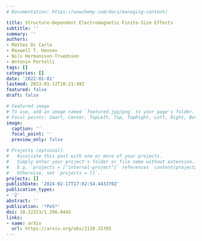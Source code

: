 ```yaml
---
# Documentation: https://wowchemy.com/docs/managing-content/

title: Structure-Dependent Electromagnetic Finite-Size Effects
subtitle: ''
summary: ''
authors:
- Matteo Di Carlo
- Maxwell T. Hansen
- Nils Hermansson-Truedsson
- Antonin Portelli
tags: []
categories: []
date: '2022-01-01'
lastmod: 2023-01-12T10:21:49Z
featured: false
draft: false

# Featured image
# To use, add an image named `featured.jpg/png` to your page's folder.
# Focal points: Smart, Center, TopLeft, Top, TopRight, Left, Right, BottomLeft, Bottom, BottomRight.
image:
  caption: ''
  focal_point: ''
  preview_only: false

# Projects (optional).
#   Associate this post with one or more of your projects.
#   Simply enter your project's folder or file name without extension.
#   E.g. `projects = ["internal-project"]` references `content/project/deep-learning/index.md`.
#   Otherwise, set `projects = []`.
projects: []
publishDate: '2024-02-17T17:02:54.443370Z'
publication_types:
- '2'
abstract: ''
publication: '*PoS*'
doi: 10.22323/1.396.0445
links:
- name: arXiv
  url: https://arxiv.org/abs/2110.15765
---
```

